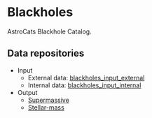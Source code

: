 # Blackholes

AstroCats Blackhole Catalog.

## Data repositories

- Input
    - External data: [blackholes_input_external](https://github.com/astrocatalogs/blackholes_input_external)
    - Internal data: [blackholes_input_internal](https://github.com/astrocatalogs/blackholes_input_internal)
- Output
    - [Supermassive](https://github.com/astrocatalogs/supermassive-black-holes)
    - [Stellar-mass](https://github.com/astrocatalogs/stellarmass-black-holes)
